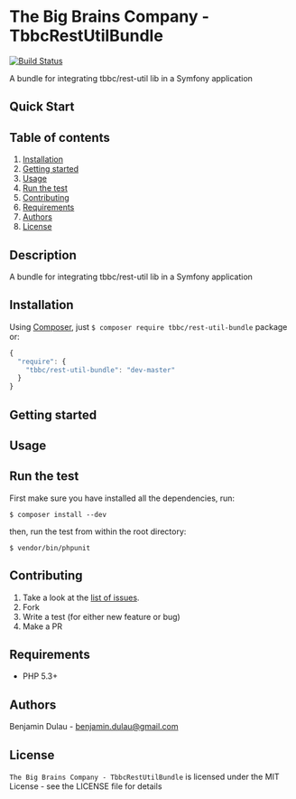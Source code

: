 The Big Brains Company - TbbcRestUtilBundle
==============
[![Build Status](https://travis-ci.org/TheBigBrainsCompany/TbbcRestUtilBundle.png?branch=master)](https://travis-ci.org/TheBigBrainsCompany/TbbcRestUtilBundle)

A bundle for integrating tbbc/rest-util lib in a Symfony application

Quick Start
-----------

Table of contents
-----------------

1. [Installation](#installation)
2. [Getting started](#getting-started)
3. [Usage](#usage)
4. [Run the test](#run-the-test)
5. [Contributing](#contributing)
6. [Requirements](#requirements)
7. [Authors](#authors)
8. [License](#license)

Description
-----------

A bundle for integrating tbbc/rest-util lib in a Symfony application

Installation
------------

Using [Composer](http://getcomposer.org/), just `$ composer require tbbc/rest-util-bundle` package or:

``` javascript
{
  "require": {
    "tbbc/rest-util-bundle": "dev-master"
  }
}
```

Getting started
---------------

Usage
-----

Run the test
------------

First make sure you have installed all the dependencies, run:

`$ composer install --dev`

then, run the test from within the root directory:

`$ vendor/bin/phpunit`

Contributing
------------

1. Take a look at the [list of issues](http://github.com/TheBigBrainsCompany/TbbcRestUtilBundle/issues).
2. Fork
3. Write a test (for either new feature or bug)
4. Make a PR

Requirements
------------

* PHP 5.3+

Authors
-------

Benjamin Dulau - benjamin.dulau@gmail.com

License
-------

`The Big Brains Company - TbbcRestUtilBundle` is licensed under the MIT License - see the LICENSE file for details